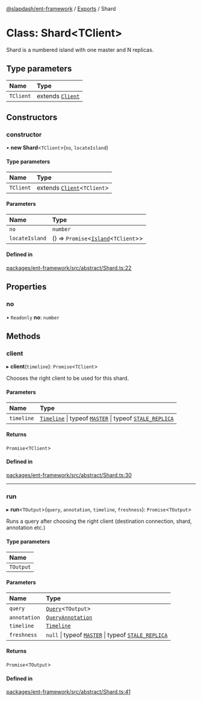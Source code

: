 [@slapdash/ent-framework](../README.md) / [Exports](../modules.md) / Shard

# Class: Shard<TClient\>

Shard is a numbered island with one master and N replicas.

## Type parameters

| Name | Type |
| :------ | :------ |
| `TClient` | extends [`Client`](Client.md) |

## Constructors

### constructor

• **new Shard**<`TClient`\>(`no`, `locateIsland`)

#### Type parameters

| Name | Type |
| :------ | :------ |
| `TClient` | extends [`Client`](Client.md)<`TClient`\> |

#### Parameters

| Name | Type |
| :------ | :------ |
| `no` | `number` |
| `locateIsland` | () => `Promise`<[`Island`](Island.md)<`TClient`\>\> |

#### Defined in

[packages/ent-framework/src/abstract/Shard.ts:22](https://github.com/time-loop/slapdash/blob/master/packages/ent-framework/src/abstract/Shard.ts#L22)

## Properties

### no

• `Readonly` **no**: `number`

## Methods

### client

▸ **client**(`timeline`): `Promise`<`TClient`\>

Chooses the right client to be used for this shard.

#### Parameters

| Name | Type |
| :------ | :------ |
| `timeline` | [`Timeline`](Timeline.md) \| typeof [`MASTER`](../modules.md#master) \| typeof [`STALE_REPLICA`](../modules.md#stale_replica) |

#### Returns

`Promise`<`TClient`\>

#### Defined in

[packages/ent-framework/src/abstract/Shard.ts:30](https://github.com/time-loop/slapdash/blob/master/packages/ent-framework/src/abstract/Shard.ts#L30)

___

### run

▸ **run**<`TOutput`\>(`query`, `annotation`, `timeline`, `freshness`): `Promise`<`TOutput`\>

Runs a query after choosing the right client (destination connection,
shard, annotation etc.)

#### Type parameters

| Name |
| :------ |
| `TOutput` |

#### Parameters

| Name | Type |
| :------ | :------ |
| `query` | [`Query`](../interfaces/Query.md)<`TOutput`\> |
| `annotation` | [`QueryAnnotation`](../interfaces/QueryAnnotation.md) |
| `timeline` | [`Timeline`](Timeline.md) |
| `freshness` | ``null`` \| typeof [`MASTER`](../modules.md#master) \| typeof [`STALE_REPLICA`](../modules.md#stale_replica) |

#### Returns

`Promise`<`TOutput`\>

#### Defined in

[packages/ent-framework/src/abstract/Shard.ts:41](https://github.com/time-loop/slapdash/blob/master/packages/ent-framework/src/abstract/Shard.ts#L41)
